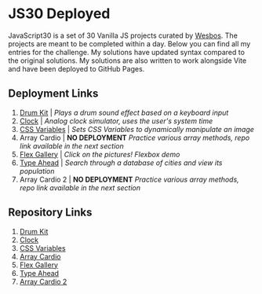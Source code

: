 # JS30 Deployed
JavaScript30 is a set of 30 Vanilla JS projects curated by [Wesbos](https://github.com/wesbos/JavaScript30). The projects are meant to be completed within a day. Below you can find all my entries for the challenge. My solutions have updated syntax compared to the original solutions. My solutions are also written to work alongside Vite and have been deployed to GitHub Pages.

## Deployment Links
1. [Drum Kit](https://nicoleblanchette.github.io/01-drum-kit/) |  *Plays a drum sound effect based on a keyboard input*
2. [Clock](https://nicoleblanchette.github.io/02-clock/) | *Analog clock simulator, uses the user's system time* 
3. [CSS Variables](https://nicoleblanchette.github.io/03-css-variables/) | *Sets CSS Variables to dynamically manipulate an image*
4. Array Cardio | **NO DEPLOYMENT** *Practice various array methods, repo link available in the next section*
5. [Flex Gallery](https://nicoleblanchette.github.io/05-flex-gallery/) | *Click on the pictures! Flexbox demo*
6. [Type Ahead](https://github.com/nicoleblanchette/06-type-ahead) |  *Search through a database of cities and view its population*
7. Array Cardio 2 | **NO DEPLOYMENT** *Practice various array methods, repo link available in the next section*

## Repository Links  
1. [Drum Kit](https://github.com/nicoleblanchette/01-drum-kit)
2. [Clock](https://github.com/nicoleblanchette/02-clock)
3. [CSS Variables](https://github.com/nicoleblanchette/03-css-variables)
4. [Array Cardio](https://github.com/nicoleblanchette/04-array-cardio) 
5. [Flex Gallery](https://github.com/nicoleblanchette/05-flex-gallery)
6. [Type Ahead](https://github.com/nicoleblanchette/06-type-ahead)
7. [Array Cardio 2](https://github.com/nicoleblanchette/07-array-cardio-2)
